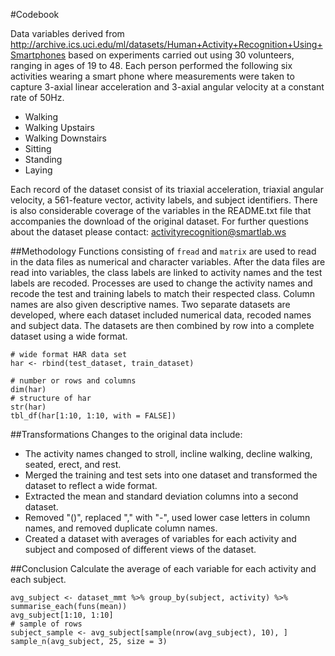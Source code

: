 #Codebook

Data variables derived from <http://archive.ics.uci.edu/ml/datasets/Human+Activity+Recognition+Using+Smartphones> based on experiments carried out using 30 volunteers, ranging in ages of 19 to 48.  Each person performed the following six activities wearing a smart phone where measurements were taken to capture 3-axial linear acceleration and 3-axial angular velocity at a constant rate of 50Hz.

- Walking
- Walking Upstairs
- Walking Downstairs
- Sitting
- Standing
- Laying

Each record of the dataset consist of its triaxial acceleration, triaxial angular velocity, a 561-feature vector, activity labels, and subject identifiers.  There is also considerable coverage of the variables in the README.txt file that accompanies the download of the original dataset.  For further questions about the dataset please contact: activityrecognition@smartlab.ws

##Methodology
Functions consisting of `fread` and `matrix` are used to read in the data files as numerical and character variables.  After the data files are read into variables, the class labels are linked to activity names and the test labels are recoded.  Processes are used to change the activity names and recode the test and training labels to match their respected class.  Column names are also given descriptive names.  Two separate datasets are developed, where each dataset included numerical data, recoded names and subject data.  The datasets are then combined by row into a complete dataset using a wide format. 

```{r}
# wide format HAR data set
har <- rbind(test_dataset, train_dataset)
```

```{r}
# number or rows and columns
dim(har)
# structure of har
str(har)
tbl_df(har[1:10, 1:10, with = FALSE])
```
##Transformations
Changes to the original data include:

- The activity names changed to stroll, incline walking, decline walking, seated, erect, and rest.
- Merged the training and test sets into one dataset and transformed the dataset to reflect a wide format.
- Extracted the mean and standard deviation columns into a second dataset.
- Removed "()", replaced "," with "-", used lower case letters in column names, and removed duplicate column names.  
- Created a dataset with averages of variables for each activity and subject and composed of different views of the dataset.

##Conclusion
Calculate the average of each variable for each activity and each subject.

```{r}
avg_subject <- dataset_mmt %>% group_by(subject, activity) %>% summarise_each(funs(mean))
avg_subject[1:10, 1:10]
# sample of rows
subject_sample <- avg_subject[sample(nrow(avg_subject), 10), ]
sample_n(avg_subject, 25, size = 3)
```




